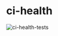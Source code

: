 # ci-health

![ci-health-tests](https://github.com/fgimenez/ci-health/workflows/ci-health-tests/badge.svg)
